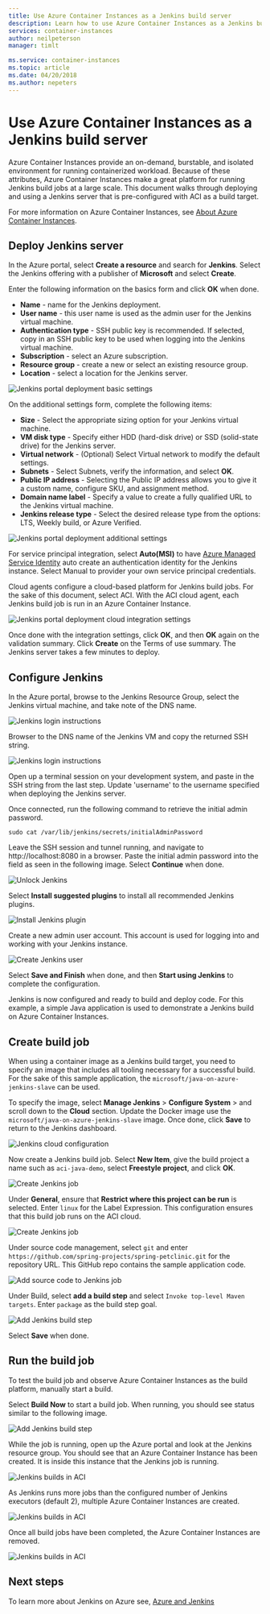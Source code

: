 ```yaml
---
title: Use Azure Container Instances as a Jenkins build server
description: Learn how to use Azure Container Instances as a Jenkins build server.
services: container-instances
author: neilpeterson
manager: timlt

ms.service: container-instances
ms.topic: article
ms.date: 04/20/2018
ms.author: nepeters
---
```


# Use Azure Container Instances as a Jenkins build server

Azure Container Instances provide an on-demand, burstable, and isolated environment for running containerized workload. Because of these attributes, Azure Container Instances make a great platform for running Jenkins build jobs at a large scale. This document walks through deploying and using a Jenkins server that is pre-configured with ACI as a build target.

For more information on Azure Container Instances, see [About Azure Container Instances][about-aci].

## Deploy Jenkins server

In the Azure portal, select **Create a resource** and search for **Jenkins**. Select the Jenkins offering with a publisher of **Microsoft** and select **Create**.

Enter the following information on the basics form and click **OK** when done.

- **Name** - name for the Jenkins deployment.
- **User name** - this user name is used as the admin user for the Jenkins virtual machine.
- **Authentication type** - SSH public key is recommended. If selected, copy in an SSH public key to be used when logging into the Jenkins virtual machine.
- **Subscription** - select an Azure subscription.
- **Resource group** - create a new or select an existing resource group.
- **Location** - select a location for the Jenkins server.

![Jenkins portal deployment basic settings](./media/container-instances-jenkins/jenkins-portal-01.png)

On the additional settings form, complete the following items:

- **Size** - Select the appropriate sizing option for your Jenkins virtual machine.
- **VM disk type** - Specify either HDD (hard-disk drive) or SSD (solid-state drive) for the Jenkins server.
- **Virtual network** - (Optional) Select Virtual network to modify the default settings.
- **Subnets** - Select Subnets, verify the information, and select **OK**.
- **Public IP address** - Selecting the Public IP address allows you to give it a custom name, configure SKU, and assignment method.
- **Domain name label** - Specify a value to create a fully qualified URL to the Jenkins virtual machine.
- **Jenkins release type** - Select the desired release type from the options: LTS, Weekly build, or Azure Verified.

![Jenkins portal deployment additional settings](./media/container-instances-jenkins/jenkins-portal-02.png)

For service principal integration, select **Auto(MSI)** to have [Azure Managed Service Identity][managed-service-identity] auto create an authentication identity for the Jenkins instance. Select Manual to provider your own service principal credentials.

Cloud agents configure a cloud-based platform for Jenkins build jobs. For the sake of this document, select ACI. With the ACI cloud agent, each Jenkins build job is run in an Azure Container Instance.

![Jenkins portal deployment cloud integration settings](./media/container-instances-jenkins/jenkins-portal-03.png)

Once done with the integration settings, click **OK**, and then **OK** again on the validation summary. Click **Create** on the Terms of use summary. The Jenkins server takes a few minutes to deploy.

## Configure Jenkins

In the Azure portal, browse to the Jenkins Resource Group, select the Jenkins virtual machine, and take note of the DNS name.

![Jenkins login instructions](./media/container-instances-jenkins/jenkins-portal-fqdn.png)

Browser to the DNS name of the Jenkins VM and copy the returned SSH string.

![Jenkins login instructions](./media/container-instances-jenkins/jenkins-portal-04.png)

Open up a terminal session on your development system, and paste in the SSH string from the last step. Update 'username' to the username specified when deploying the Jenkins server.

Once connected, run the following command to retrieve the initial admin password.

```
sudo cat /var/lib/jenkins/secrets/initialAdminPassword
```

Leave the SSH session and tunnel running, and navigate to http://localhost:8080 in a browser. Paste the initial admin password into the field as seen in the following image. Select **Continue** when done.

![Unlock Jenkins](./media/container-instances-jenkins/jenkins-portal-05.png)

Select **Install suggested plugins** to install all recommended Jenkins plugins.

![Install Jenkins plugin](./media/container-instances-jenkins/jenkins-portal-06.png)

Create a new admin user account. This account is used for logging into and working with your Jenkins instance.

![Create Jenkins user](./media/container-instances-jenkins/jenkins-portal-07.png)

Select **Save and Finish** when done, and then **Start using Jenkins** to complete the configuration.

Jenkins is now configured and ready to build and deploy code. For this example, a simple Java application is used to demonstrate a Jenkins build on Azure Container Instances.

## Create build job

When using a container image as a Jenkins build target, you need to specify an image that includes all tooling necessary for a successful build. For the sake of this sample application, the `microsoft/java-on-azure-jenkins-slave` can be used.

To specify the image, select **Manage Jenkins** > **Configure System** > and scroll down to the **Cloud** section. Update the Docker image use the `microsoft/java-on-azure-jenkins-slave` image. Once done, click **Save** to return to the Jenkins dashboard.

![Jenkins cloud configuration](./media/container-instances-jenkins/jenkins-aci-image.png)

Now create a Jenkins build job. Select **New Item**, give the build project a name such as `aci-java-demo`, select **Freestyle project**, and click **OK**.

![Create Jenkins job](./media/container-instances-jenkins/jenkins-new-job.png)

Under **General**, ensure that **Restrict where this project can be run** is selected. Enter `linux` for the Label Expression. This configuration ensures that this build job runs on the ACI cloud.

![Create Jenkins job](./media/container-instances-jenkins/jenkins-job-01.png)

Under source code management, select `git` and enter `https://github.com/spring-projects/spring-petclinic.git` for the repository URL. This GitHub repo contains the sample application code.

![Add source code to Jenkins job](./media/container-instances-jenkins/jenkins-job-02.png)

Under Build, select **add a build step** and select `Invoke top-level Maven targets`. Enter `package` as the build step goal.

![Add Jenkins build step](./media/container-instances-jenkins/jenkins-job-03.png)

Select **Save** when done.

## Run the build job

To test the build job and observe Azure Container Instances as the build platform, manually start a build.

Select **Build Now** to start a build job. When running, you should see status similar to the following image.

![Add Jenkins build step](./media/container-instances-jenkins/jenkins-job-status.png)

While the job is running, open up the Azure portal and look at the Jenkins resource group. You should see that an Azure Container Instance has been created. It is inside this instance that the Jenkins job is running.

![Jenkins builds in ACI](./media/container-instances-jenkins/jenkins-aci.png)

As Jenkins runs more jobs than the configured number of Jenkins executors (default 2), multiple Azure Container Instances are created.

![Jenkins builds in ACI](./media/container-instances-jenkins/jenkins-aci-multi.png)

Once all build jobs have been completed, the Azure Container Instances are removed.

![Jenkins builds in ACI](./media/container-instances-jenkins/jenkins-aci-none.png)

## Next steps

To learn more about Jenkins on Azure see, [Azure and Jenkins][jenkins-azure]

<!-- LINKS - internal -->
[about-aci]: ./container-instances-overview.md
[jenkins-azure]: ../jenkins/overview.md
[managed-service-identity]: ../active-directory/managed-service-identity/overview.md